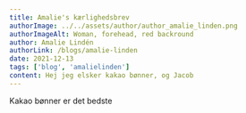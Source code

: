 ```yaml
---
title: Amalie's kærlighedsbrev
authorImage: ../../assets/author/author_amalie_linden.png
authorImageAlt: Woman, forehead, red backround
author: Amalie Lindén
authorLink: /blogs/amalie-linden
date: 2021-12-13
tags: ['blog', 'amalielinden']
content: Hej jeg elsker kakao bønner, og Jacob
---
```

Kakao bønner er det bedste